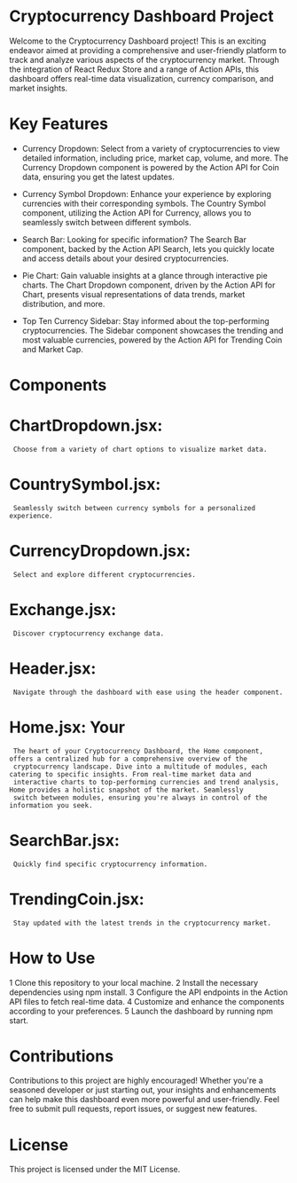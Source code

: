# Cryptocurrency Dashboard Project

Welcome to the Cryptocurrency Dashboard project! This is an exciting endeavor aimed at providing a comprehensive and user-friendly platform to track and analyze various aspects of the cryptocurrency market. Through the integration of React Redux Store and a range of Action APIs, this dashboard offers real-time data visualization, currency comparison, and market insights.

# Key Features

* Currency Dropdown: Select from a variety of cryptocurrencies to view detailed information, including price, market cap, volume, and more. The Currency Dropdown component is powered by the Action API for Coin data, ensuring you get the latest updates.

* Currency Symbol Dropdown: Enhance your experience by exploring currencies with their corresponding symbols. The Country Symbol component, utilizing the Action API for Currency, allows you to seamlessly switch between different symbols.

* Search Bar: Looking for specific information? The Search Bar component, backed by the Action API Search, lets you quickly locate and access details about your desired cryptocurrencies.

* Pie Chart: Gain valuable insights at a glance through interactive pie charts. The Chart Dropdown component, driven by the Action API for Chart, presents visual representations of data trends, market distribution, and more.

* Top Ten Currency Sidebar: Stay informed about the top-performing cryptocurrencies. The Sidebar component showcases the trending and most valuable currencies, powered by the Action API for Trending Coin and Market Cap.

# Components
   # ChartDropdown.jsx: 
     Choose from a variety of chart options to visualize market data.

   # CountrySymbol.jsx: 
     Seamlessly switch between currency symbols for a personalized experience.

   # CurrencyDropdown.jsx: 
     Select and explore different cryptocurrencies.

   # Exchange.jsx: 
     Discover cryptocurrency exchange data.

   # Header.jsx: 
     Navigate through the dashboard with ease using the header component.

   # Home.jsx: Your 
     The heart of your Cryptocurrency Dashboard, the Home component, offers a centralized hub for a comprehensive overview of the 
     cryptocurrency landscape. Dive into a multitude of modules, each catering to specific insights. From real-time market data and 
     interactive charts to top-performing currencies and trend analysis, Home provides a holistic snapshot of the market. Seamlessly 
     switch between modules, ensuring you're always in control of the information you seek.

   # SearchBar.jsx: 
     Quickly find specific cryptocurrency information.

   # TrendingCoin.jsx: 
     Stay updated with the latest trends in the cryptocurrency market.

# How to Use

1 Clone this repository to your local machine.
2 Install the necessary dependencies using npm install.
3 Configure the API endpoints in the Action API files to fetch real-time data.
4 Customize and enhance the components according to your preferences.
5 Launch the dashboard by running npm start.

# Contributions

Contributions to this project are highly encouraged! Whether you're a seasoned developer or just starting out, your insights and enhancements can help make this dashboard even more powerful and user-friendly. Feel free to submit pull requests, report issues, or suggest new features.

# License

This project is licensed under the MIT License.

